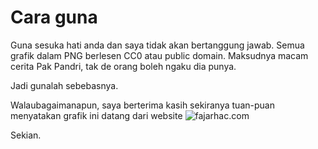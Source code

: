 # Cara guna

Guna sesuka hati anda dan saya tidak akan bertanggung jawab.
Semua grafik dalam PNG berlesen CC0 atau public domain. 
Maksudnya macam cerita Pak Pandri, tak de orang boleh ngaku dia punya.

Jadi gunalah sebebasnya.

Walaubagaimanapun, saya berterima kasih sekiranya tuan-puan menyatakan 
grafik ini datang dari website ![fajarhac.com](https://fajarhac.com/blog/duit-kertas-malaysia/)

Sekian.

